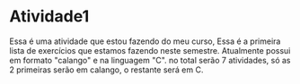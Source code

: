 # Atividade1
Essa é uma atividade que estou fazendo do meu curso, Essa é a primeira lista de exercícios que estamos fazendo neste semestre.
Atualmente possui em formato "calango" e na linguagem "C". 
no total serão 7 atividades, só as 2 primeiras serão em calango, o restante será em C.
